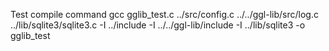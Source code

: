 Test compile command gcc gglib_test.c ../src/config.c ../../ggl-lib/src/log.c
../lib/sqlite3/sqlite3.c -I ../include -I ../../ggl-lib/include -I
../lib/sqlite3 -o gglib_test
